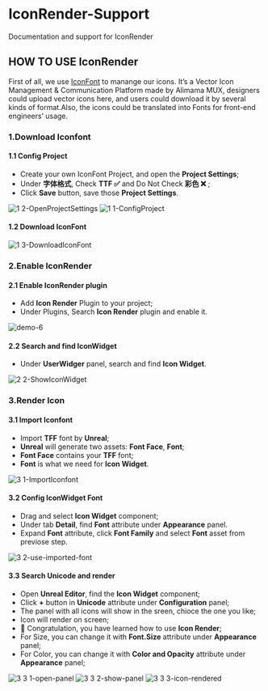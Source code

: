 # IconRender-Support
Documentation and support for IconRender

## HOW TO USE IconRender
First of all, we use [IconFont](https://www.iconfont.cn/) to manange our icons. It’s a Vector Icon Management & Communication Platform made by Alimama MUX, designers could upload vector icons here, and users could download it by several kinds of format.Also, the icons could be translated into Fonts for front-end engineers’ usage.

### 1.Download Iconfont
#### 1.1 Config Project
* Create your own IconFont Project, and open the **Project Settings**;
* Under **字体格式**, Check **TTF ✅** and Do Not Check **彩色 ❌** ;
* Click **Save** button, save those **Project Settings**.

![1 2-OpenProjectSettings](https://github.com/XSGarage/IconRender-Support/assets/12060054/d62b25ab-a394-4389-9f98-2aafa549aa66)
![1 1-ConfigProject](https://github.com/XSGarage/IconRender-Support/assets/12060054/a2ce7e68-1192-4b6d-ab18-219ff680980a)

#### 1.2 Download IconFont
![1 3-DownloadIconFont](https://github.com/XSGarage/IconRender-Support/assets/12060054/83e5e2f8-c881-401c-8a11-9a8323b7eb97)


### 2.Enable IconRender
#### 2.1 Enable IconRender plugin
* Add **Icon Render** Plugin to your project;
* Under Plugins, Search **Icon Render** plugin and enable it.

![demo-6](https://github.com/XSGarage/IconRender-Support/assets/12060054/f55cf177-b51a-4692-987a-fed0cb4fdadb)

#### 2.2 Search and find IconWidget
* Under **UserWidger** panel, search and find **Icon Widget**.

![2 2-ShowIconWidget](https://github.com/XSGarage/IconRender-Support/assets/12060054/9039a56f-4582-4942-8a2f-bbc31904a0d7)


### 3.Render Icon
#### 3.1 Import Iconfont
* Import **TFF** font by **Unreal**;
* **Unreal** will generate two assets: **Font Face**, **Font**;
* **Font Face** contains your **TFF** font;
* **Font** is what we need for **Icon Widget**.

![3 1-ImportIconfont](https://github.com/XSGarage/IconRender-Support/assets/12060054/d7de5d26-f6ec-408a-8e2c-83c67f750f2c)


#### 3.2 Config IconWidget Font
* Drag and select **Icon Widget** component;
* Under tab **Detail**, find **Font** attribute under **Appearance** panel.
* Expand **Font** attribute, click **Font Family** and select **Font** asset from previose step.

![3 2-use-imported-font](https://github.com/XSGarage/IconRender-Support/assets/12060054/6b5754c5-0213-4abf-ba52-f180e54dde0b)


#### 3.3 Search Unicode and render
* Open **Unreal Editor**, find the **Icon Widget** component;
* Click **+** button in **Unicode** attribute under **Configuration** panel;
* The panel with all icons will show in the sreen, chioce the one you like;
* Icon will render on screen;
* 🎉 Congratulation, you have learned how to use **Icon Render**;
* For Size, you can change it with **Font.Size** attribute under **Appearance** panel;
* For Color, you can change it with **Color and Opacity** attribute under **Appearance** panel;

![3 3 1-open-panel](https://github.com/XSGarage/IconRender-Support/assets/12060054/59201c3b-1d4c-4b28-bb99-c9b3f67d199a)
![3 3 2-show-panel](https://github.com/XSGarage/IconRender-Support/assets/12060054/6c452e53-c086-49fe-8f39-211394953c37)
![3 3 3-icon-rendered](https://github.com/XSGarage/IconRender-Support/assets/12060054/5aa6c9d8-c831-4795-82b3-1d12fd573983)





